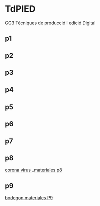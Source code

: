 # TdPIED
GG3 Técniques  de producció  i edició Digital
## p1
## p2
## p3
## p4
## p5
## p6
## p7
## p8
[corona virus _materiales p8](p8.jpg)

## p9
[bodegon materiales P9](p9.jpg)
